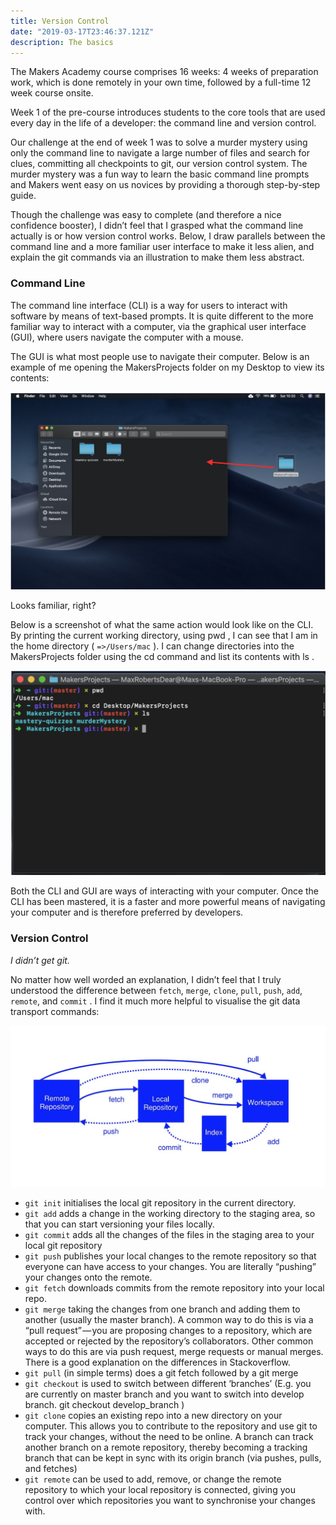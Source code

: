 ```yaml
---
title: Version Control
date: "2019-03-17T23:46:37.121Z"
description: The basics
---
```


The Makers Academy course comprises 16 weeks: 4 weeks of preparation work, which is done remotely in your own time, followed by a full-time 12 week course onsite.

Week 1 of the pre-course introduces students to the core tools that are used every day in the life of a developer: the command line and version control.

Our challenge at the end of week 1 was to solve a murder mystery using only the command line to navigate a large number of files and search for clues, committing all checkpoints to git, our version control system. The murder mystery was a fun way to learn the basic command line prompts and Makers went easy on us novices by providing a thorough step-by-step guide.

Though the challenge was easy to complete (and therefore a nice confidence booster), I didn’t feel that I grasped what the command line actually is or how version control works. Below, I draw parallels between the command line and a more familiar user interface to make it less alien, and explain the git commands via an illustration to make them less abstract.

### Command Line
The command line interface (CLI) is a way for users to interact with software by means of text-based prompts. It is quite different to the more familiar way to interact with a computer, via the graphical user interface (GUI), where users navigate the computer with a mouse.

The GUI is what most people use to navigate their computer. Below is an example of me opening the MakersProjects folder on my Desktop to view its contents:


![Graphical User Interface (GUI)](./GUI.png)

Looks familiar, right?

Below is a screenshot of what the same action would look like on the CLI. By printing the current working directory, using pwd , I can see that I am in the home directory ( `=>/Users/mac` ). I can change directories into the MakersProjects folder using the cd command and list its contents with ls .

![Command Line Interface (CLI)](./CLI.png)

Both the CLI and GUI are ways of interacting with your computer. Once the CLI has been mastered, it is a faster and more powerful means of navigating your computer and is therefore preferred by developers.

### Version Control
*I didn’t get git.*

No matter how well worded an explanation, I didn’t feel that I truly understood the difference between `fetch`, `merge`, `clone`, `pull`, `push`, `add`, `remote`, and `commit` . I find it much more helpful to visualise the git data transport commands:

![Git Commands Workflow](./git-flow.png)

* `git init` initialises the local git repository in the current directory.
* `git add` adds a change in the working directory to the staging area, so that you can start versioning your files locally.
* `git commit` adds all the changes of the files in the staging area to your local git repository
* `git push` publishes your local changes to the remote repository so that everyone can have access to your changes. You are literally “pushing” your changes onto the remote.
* `git fetch` downloads commits from the remote repository into your local repo.
* `git merge` taking the changes from one branch and adding them to another (usually the master branch). A common way to do this is via a “pull request” — you are proposing changes to a repository, which are accepted or rejected by the repository’s collaborators. Other common ways to do this are via push request, merge requests or manual merges. There is a good explanation on the differences in Stackoverflow.
* `git pull` (in simple terms) does a git fetch followed by a git merge
* `git checkout` is used to switch between different ‘branches’ (E.g. you are currently on master branch and you want to switch into develop branch. git checkout develop_branch )
* `git clone` copies an existing repo into a new directory on your computer. This allows you to contribute to the repository and use git to track your changes, without the need to be online. A branch can track another branch on a remote repository, thereby becoming a tracking branch that can be kept in sync with its origin branch (via pushes, pulls, and fetches)
* `git remote` can be used to add, remove, or change the remote repository to which your local repository is connected, giving you control over which repositories you want to synchronise your changes with.

